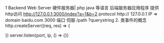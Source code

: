 1 Backend 
  Web Server  硬件服务器| php java 等语言 后端服务器应用程序
  提供http访问 http://127.0.0.1:3000/index?a=1&b=2
  protocol http://
  127.0.0.1  IP => domain baidu.com
  3000  端口  伺服 
  /path 
  ?querystring 
2. 类事件的概念
http.createServer((req, res) => {
  
})
server.listen(port, ip, () => {})